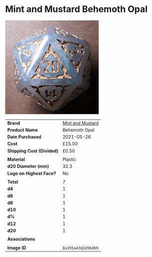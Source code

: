 # Mint and Mustard Behemoth Opal

<img src="https://raw.githubusercontent.com/jesskelsall/astarus-images/main/dice/8a295a43d2456d69.jpg" height="300" />

|||
| --- | --- |
| **Brand** | [Mint and Mustard](https://mintmustard.co.uk/) |
| **Product Name** | Behemoth Opal |
| **Date Purchased** | 2021-05-26 |
| **Cost** | £15.00 |
| **Shipping Cost (Divided)** | £0.50 |
||
| **Material** | Plastic |
| **d20 Diameter (mm)** | 32.3 |
| **Logo on Highest Face?** | No |
||
| **Total** | 7 |
| **d4** | 1 |
| **d6** | 1 |
| **d8** | 1 |
| **d10** | 1 |
| **d%** | 1 |
| **d12** | 1 |
| **d20** | 1 |
||
| **Associations** | |
||
| **Image ID** | `8a295a43d2456d69` |
